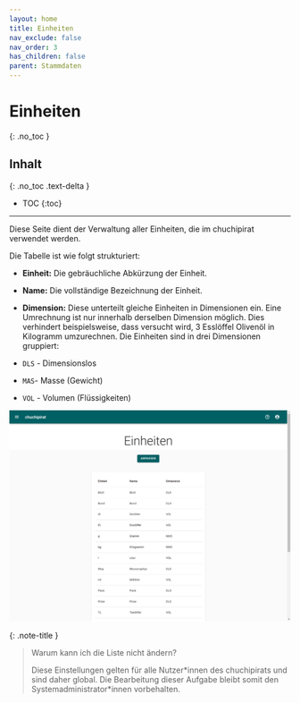 ```yaml
---
layout: home
title: Einheiten
nav_exclude: false
nav_order: 3
has_children: false
parent: Stammdaten
---
```

# Einheiten
{: .no_toc }
## Inhalt
{: .no_toc .text-delta }

- TOC
{:toc}

---

Diese Seite dient der Verwaltung aller Einheiten, die im chuchipirat verwendet werden.

Die Tabelle ist wie folgt strukturiert:

- **Einheit:** Die gebräuchliche Abkürzung der Einheit.
- **Name:** Die vollständige Bezeichnung der Einheit.
- **Dimension:** Diese unterteilt gleiche Einheiten in Dimensionen ein. Eine Umrechnung ist nur innerhalb derselben Dimension möglich. Dies verhindert beispielsweise, dass versucht wird, 3 Esslöffel Olivenöl in Kilogramm umzurechnen. Die Einheiten sind in drei Dimensionen gruppiert:

- `DLS` - Dimensionslos
- `MAS`- Masse (Gewicht)
- `VOL` - Volumen (Flüssigkeiten)

![Einheiten](https://github.com/chuchipirat/chuchipirat.github.io/blob/main/docs/masterdata/_images/units.png?raw=true)


{: .note-title }

> Warum kann ich die Liste nicht ändern?
>
>Diese Einstellungen gelten für alle Nutzer\*innen des chuchipirats und sind daher global. Die Bearbeitung dieser Aufgabe bleibt somit den Systemadministrator\*innen vorbehalten.